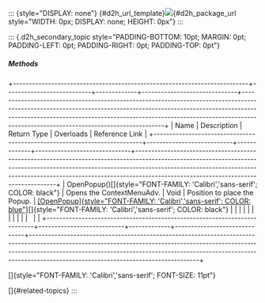 ::: {style="DISPLAY: none"}
[](ms-xhelp:///?Id=d2h_url_template){#d2h_url_template}![](!package_url!){#d2h_package_url style="WIDTH: 0px; DISPLAY: none; HEIGHT: 0px"}
:::

::: {.d2h_secondary_topic style="PADDING-BOTTOM: 10pt; MARGIN: 0pt; PADDING-LEFT: 0pt; PADDING-RIGHT: 0pt; PADDING-TOP: 0pt"}
##### Methods

+--------------------------------------------------------------------------+---------------------------+-------------+------------------------------+-----------------------------------------------------------------------------------------------------------------------------------------------------------------------------------------------------------------------------------------------------------------------------------------------+
| Name                                                                     | Description               | Return Type | Overloads                    | Reference Link                                                                                                                                                                                                                                                                                |
+--------------------------------------------------------------------------+---------------------------+-------------+------------------------------+-----------------------------------------------------------------------------------------------------------------------------------------------------------------------------------------------------------------------------------------------------------------------------------------------+
| OpenPopup()[]{style="FONT-FAMILY: 'Calibri','sans-serif'; COLOR: black"} | Opens the ContextMenuAdv. | Void        | Position to place the Popup. | [[OpenPopup]{style="FONT-FAMILY: 'Calibri','sans-serif'; COLOR: blue"}](../../../../../../../../Documents%20and%20Settings/riaj/Desktop/styling%20for%20ui%20silverlight/tools%20silverlight/tools%20part%202.docx#_How_to_open)[]{style="FONT-FAMILY: 'Calibri','sans-serif'; COLOR: black"} |
|                                                                          |                           |             |                              |                                                                                                                                                                                                                                                                                               |
|                                                                          |                           |             |                              |                                                                                                                                                                                                                                                                                               |
+--------------------------------------------------------------------------+---------------------------+-------------+------------------------------+-----------------------------------------------------------------------------------------------------------------------------------------------------------------------------------------------------------------------------------------------------------------------------------------------+

[]{style="FONT-FAMILY: 'Calibri','sans-serif'; FONT-SIZE: 11pt"} 

[]{#related-topics}
:::
